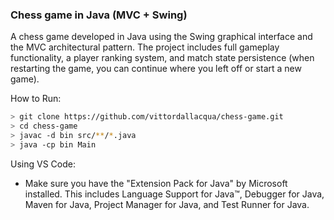 ### Chess game in Java (MVC + Swing)

A chess game developed in Java using the Swing graphical 
interface and the MVC architectural pattern. The project 
includes full gameplay functionality, a player ranking 
system, and match state persistence (when restarting the 
game, you can continue where you left off or start a new 
game).

How to Run:
```bash
> git clone https://github.com/vittordallacqua/chess-game.git
> cd chess-game
> javac -d bin src/**/*.java
> java -cp bin Main
```

Using VS Code:

* Make sure you have the "Extension Pack for Java" by 
Microsoft installed. This includes Language Support for 
Java™, Debugger for Java, Maven for Java, Project Manager 
for Java, and Test Runner for Java.
